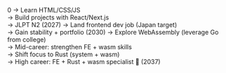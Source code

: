0 → Learn HTML/CSS/JS  
→ Build projects with React/Next.js  
→ JLPT N2				                	(2027)
→ Land frontend dev job (Japan target)  
→ Gain stability + portfolio  			  (2030)
→ Explore WebAssembly (leverage Go from college)  
→ Mid-career: strengthen FE + wasm skills  
→ Shift focus to Rust (system + wasm)  
→ High career: FE + Rust + wasm specialist 🚀	    (2037)
